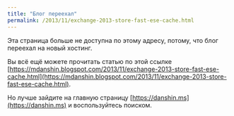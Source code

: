```yaml
---
title: "Блог переехал"
permalink: /2013/11/exchange-2013-store-fast-ese-cache.html
---
```

Эта страница больше не доступна по этому адресу, потому, что блог переехал на новый хостинг.

Вы всё ещё можете прочитать статью по этой ссылке [https://mdanshin.blogspot.com/2013/11/exchange-2013-store-fast-ese-cache.html](https://mdanshin.blogspot.com/2013/11/exchange-2013-store-fast-ese-cache.html).

Но лучше зайдите на главную страницу [https://danshin.ms](https://danshin.ms) и воспользуйтесь поиском.